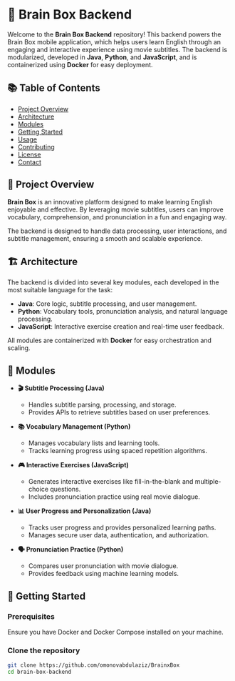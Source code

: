 # 🧠 Brain Box Backend

Welcome to the **Brain Box Backend** repository! This backend powers the Brain Box mobile application, which helps users learn English through an engaging and interactive experience using movie subtitles. The backend is modularized, developed in **Java**, **Python**, and **JavaScript**, and is containerized using **Docker** for easy deployment.

## 📚 Table of Contents
- [Project Overview](#project-overview)
- [Architecture](#architecture)
- [Modules](#modules)
- [Getting Started](#getting-started)
- [Usage](#usage)
- [Contributing](#contributing)
- [License](#license)
- [Contact](#contact)

## 🌟 Project Overview

**Brain Box** is an innovative platform designed to make learning English enjoyable and effective. By leveraging movie subtitles, users can improve vocabulary, comprehension, and pronunciation in a fun and engaging way.

The backend is designed to handle data processing, user interactions, and subtitle management, ensuring a smooth and scalable experience.

## 🏗️ Architecture

The backend is divided into several key modules, each developed in the most suitable language for the task:

- **Java**: Core logic, subtitle processing, and user management.
- **Python**: Vocabulary tools, pronunciation analysis, and natural language processing.
- **JavaScript**: Interactive exercise creation and real-time user feedback.

All modules are containerized with **Docker** for easy orchestration and scaling.

## 🔑 Modules

- **🎬 Subtitle Processing (Java)**
  - Handles subtitle parsing, processing, and storage.
  - Provides APIs to retrieve subtitles based on user preferences.

- **📚 Vocabulary Management (Python)**
  - Manages vocabulary lists and learning tools.
  - Tracks learning progress using spaced repetition algorithms.

- **🎮 Interactive Exercises (JavaScript)**
  - Generates interactive exercises like fill-in-the-blank and multiple-choice questions.
  - Includes pronunciation practice using real movie dialogue.

- **📊 User Progress and Personalization (Java)**
  - Tracks user progress and provides personalized learning paths.
  - Manages secure user data, authentication, and authorization.

- **🗣️ Pronunciation Practice (Python)**
  - Compares user pronunciation with movie dialogue.
  - Provides feedback using machine learning models.

## 🚀 Getting Started

### Prerequisites

Ensure you have Docker and Docker Compose installed on your machine.

### Clone the repository

```bash
git clone https://github.com/omonovabdulaziz/BrainxBox
cd brain-box-backend
